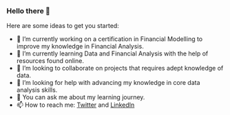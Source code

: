 ### Hello there 👋
Here are some ideas to get you started:
- 🔭 I’m currently working on a certification in Financial Modelling to improve my knowledge in Financial Analysis.
- 🌱 I’m currently learning Data and Financial Analysis with the help of resources found online.
- 👯 I’m looking to collaborate on projects that requires adept knowledge of data.
- 🤔 I’m looking for help with advancing my knowledge in core data analysis skills.
- 💬 You can ask me about my learning journey.
- 📫 How to reach me: <a href="https://www.twitter.com/@AdeboyzoL">Twitter</a> and
<a href="https://www.linkedin.com/in/adebola-balogun-006553190">LinkedIn</a> 
